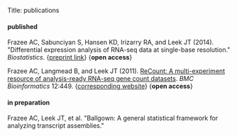 Title: publications

#### published

Frazee AC, Sabunciyan S, Hansen KD, Irizarry RA, and Leek JT (2014). "Differential expression analysis of RNA-seq data at single-base resolution." _Biostatistics_. {[preprint link](http://biostatistics.oxfordjournals.org/content/early/2014/01/06/biostatistics.kxt053.short?rss=1)} {**open access**}

Frazee AC, Langmead B, and Leek JT (2011).  [ReCount: A multi-experiment resource of analysis-ready RNA-seq gene count datasets](http://www.biomedcentral.com/1471-2105/12/449). _BMC Bioinformatics_ 12:449.  {[corresponding website](http://bowtie-bio.sourceforge.net/recount/)} {**open access**}

#### in preparation
Frazee AC, Leek JT, et al. "Ballgown: A general statistical framework for analyzing transcript assemblies."